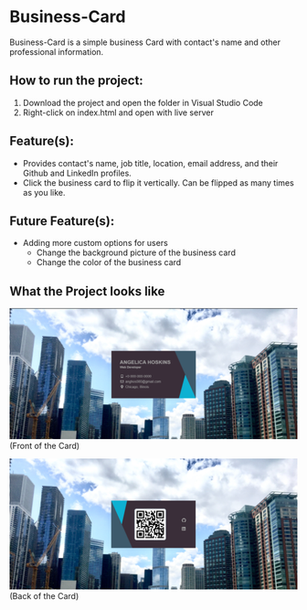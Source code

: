 # Business-Card
Business-Card is a simple business Card with contact's name and other professional information. 

## How to run the project:
1) Download the project and open the folder in Visual Studio Code
2) Right-click on index.html and open with live server

## Feature(s): 
- Provides contact's name, job title, location, email address, and their Github and LinkedIn profiles.
- Click the business card to flip it vertically. Can be flipped as many times as you like.

## Future Feature(s): 
- Adding more custom options for users
  - Change the background picture of the business card
  - Change the color of the business card
  
## What the Project looks like 
![alt text](https://github.com/Ahos333/Business-Card/blob/master/Business%20Card.Front.png) (Front of the Card)

![alt text](https://github.com/Ahos333/Business-Card/blob/master/Business%20Card.Back.png) (Back of the Card)
